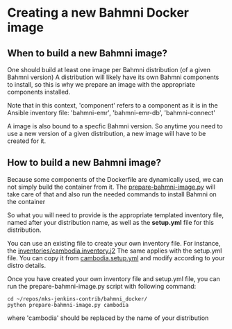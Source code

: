# Creating a new Bahmni Docker image

## When to build a new Bahmni image?

One should build at least one image per Bahmni distribution (of a given Bahmni version)
A distribution will likely have its own Bahmni components to install, so this is why we prepare an image with the appropriate components installed.

Note that in this context, 'component' refers to a component as it is in the Ansible inventory file: 'bahmni-emr', 'bahmni-emr-db', 'bahmni-connect'

A image is also bound to a specfic Bahmni version. So anytime you need to use a new version of a given distribution, a new image will have to be created for it.


## How to build a new Bahmni image?


Because some components of the Dockerfile are dynamically used, we can not simply build the container from it.
The [prepare-bahmni-image.py](./prepare-bahmni-image.py) will take care of that and also run the needed commands to install Bahmni on the container

So what you will need to provide is the appropriate templated inventory file, named after your distribution name, as well as the **setup.yml** file for this distribution.

You can use an existing file to create your own inventory file.
For instance, the [inventories/cambodia.inventory.j2](./inventories/cambodia.inventory.j2)
The same applies with the setup.yml file. You can copy it from [cambodia.setup.yml](./cambodia.setup.yml) and modify according to your distro details.

Once you have created your own inventory file and setup.yml file, you can run the prepare-bahmni-image.py script with following command:
```
cd ~/repos/mks-jenkins-contrib/bahmni_docker/
python prepare-bahmni-image.py cambodia
```
where 'cambodia' should be replaced by the name of your distribution

